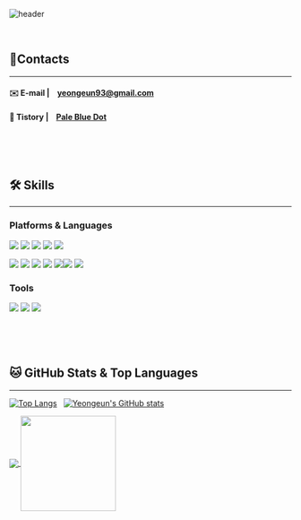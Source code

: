 ![header](https://capsule-render.vercel.app/api?color=AEFFB6&type=wave&animation=twinkling&height=200&section=header&text=Yeongeun's%20Git&fontSize=90&fontColor=000000&desc=Welcome%20!👏🏻&descAlign=80&descAlignY=80)

<br/>

## 🍉Contacts  
---
#### ✉️ E-mail | &ensp; yeongeun93@gmail.com  
#### 📂 Tistory | &ensp; [Pale Blue Dot](https://scientific-hibiscus.tistory.com)  

<br/><br/><br/>

## 🛠️ Skills  
---
### Platforms & Languages
<img src="https://img.shields.io/badge/Spring-6DB33F?style=for-the-badge&logo=Spring&logoColor=white"/>&nbsp;<img src="https://img.shields.io/badge/Nodejs-339933?style=for-the-badge&logo=Nodejs&logoColor=white"/>&nbsp;<img src="https://img.shields.io/badge/Express-000000?style=for-the-badge&logo=Express&logoColor=white"/>&nbsp;<img src="https://img.shields.io/badge/MySQL-4479A1?style=for-the-badge&logo=MySQL&logoColor=white"/>&nbsp;<img src="https://img.shields.io/badge/Sequelize-52B0E7?style=for-the-badge&logo=Sequelize&logoColor=white"/>


<img src="https://img.shields.io/badge/JavaScript-F7DF1E?style=for-the-badge&logo=JavaScript&logoColor=white"/>&nbsp;<img src="https://img.shields.io/badge/HTML5-E34F26?style=for-the-badge&logo=HTML5&logoColor=white"/>&nbsp;<img src="https://img.shields.io/badge/CSS3-1572B6?style=for-the-badge&logo=CSS3&logoColor=white"/>&nbsp;<img src="https://img.shields.io/badge/React-61DAFB?style=for-the-badge&logo=React&logoColor=white"/>&nbsp;<img src="https://img.shields.io/badge/Redux-764ABC?style=for-the-badge&logo=Redux&logoColor=white"/><img src="https://img.shields.io/badge/Axios-5A29E4?style=for-the-badge&logo=Axios&logoColor=white"/>&nbsp;<img src="https://img.shields.io/badge/jQuery-0769AD?style=for-the-badge&logo=jQuery&logoColor=white"/>

### Tools  
<img src="https://img.shields.io/badge/Git-F05032?style=for-the-badge&logo=Git&logoColor=white"/>&nbsp;<img src="https://img.shields.io/badge/VisualStudioCode-007ACC?style=for-the-badge&logo=VisualStudioCode&logoColor=white"/>&nbsp;<img src="https://img.shields.io/badge/EclipseIDE-00D1FF?style=for-the-badge&logo=EclipseIDE&logoColor=white"/>


<br/><br/><br/>



## 🐱 GitHub Stats & Top Languages  
---

[![Top Langs](https://github-readme-stats.vercel.app/api/top-langs/?username=nietzche15&layout=compact&exclude_repo=github-readme-stats,nietzche15.github.io,mafiaGame,SeSAC_Fridge,windowToUNIVERSE&hide=shell)](https://github.com/anuraghazra/github-readme-stats) &nbsp; [![Yeongeun's GitHub stats](https://github-readme-stats.vercel.app/api?username=nietzche15&show_icons=true&custom_title=Yeongeun's%20GitHub%20stats&ring_color=A073FF&hide=stars&count_private=true)](https://github.com/anuraghazra/github-readme-stats) 

<a href="https://github.com/anuraghazra/github-readme-stats">
    <img align="center" src="https://github-readme-stats.vercel.app/api?username=nietzche15&show_icons=true&custom_title=Yeongeun's%20GitHub%20stats&ring_color=A073FF&hide=stars&count_private=true" />  <img align="center" src="https://github-readme-stats.vercel.app/api/top-langs/?username=nietzche15&layout=compact&exclude_repo=github-readme-stats,nietzche15.github.io,mafiaGame,SeSAC_Fridge,windowToUNIVERSE&hide=shell&card_width=410px" / style="height: 170px;">
</a>


<br/><br/><br/>

<!--
**nietzche15/nietzche15** is a ✨ _special_ ✨ repository because its `README.md` (this file) appears on your GitHub profile.

Here are some ideas to get you started:

- 🔭 I’m currently working on ...
- 🌱 I’m currently learning ...
- 👯 I’m looking to collaborate on ...
- 🤔 I’m looking for help with ...
- 💬 Ask me about ...
- 📫 How to reach me: ...
- 😄 Pronouns: ...
- ⚡ Fun fact: ...
-->
